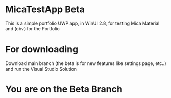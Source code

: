 # MicaTestApp Beta
 This is a simple portfolio UWP app, in WinUI 2.8, for testing Mica Material and (obv) for the Portfolio
# For downloading
Download main branch (the beta is for new features like settings page, etc..) and run the Visual Studio Solution
# You are on the Beta Branch
